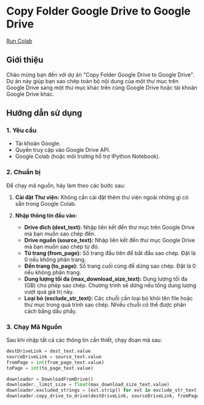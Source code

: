 # Copy Folder Google Drive to Google Drive
[Run Colab]([https://vnloader.github.io/LienMinhHuyenThoai/](https://vnloader.github.io/LienMinhHuyenThoai/))

## Giới thiệu

Chào mừng bạn đến với dự án "Copy Folder Google Drive to Google Drive". Dự án này giúp bạn sao chép toàn bộ nội dung của một thư mục trên Google Drive sang một thư mục khác trên cùng Google Drive hoặc tài khoản Google Drive khác.

## Hướng dẫn sử dụng

### 1. Yêu cầu

- Tài khoản Google.
- Quyền truy cập vào Google Drive API.
- Google Colab (hoặc môi trường hỗ trợ IPython Notebook).

### 2. Chuẩn bị

Để chạy mã nguồn, hãy làm theo các bước sau:

1. **Cài đặt Thư viện:**
   Không cần cài đặt thêm thư viện ngoài những gì có sẵn trong Google Colab.

2. **Nhập thông tin đầu vào:**

   - **Drive đích (dest_text):** Nhập liên kết đến thư mục trên Google Drive mà bạn muốn sao chép đến.
   - **Drive nguồn (source_text):** Nhập liên kết đến thư mục Google Drive mà bạn muốn sao chép từ đó.
   - **Từ trang (from_page):** Số trang đầu tiên để bắt đầu sao chép. Đặt là 0 nếu không phân trang.
   - **Đến trang (to_page):** Số trang cuối cùng để dừng sao chép. Đặt là 0 nếu không phân trang.
   - **Dung lượng tối đa (max_download_size_text):** Dung lượng tối đa (GB) cho phép sao chép. Chương trình sẽ dừng nếu tổng dung lượng vượt quá giá trị này.
   - **Loại bỏ (exclude_str_text):** Các chuỗi cần loại bỏ khỏi tên file hoặc thư mục trong quá trình sao chép. Nhiều chuỗi có thể được phân cách bằng dấu phẩy.

### 3. Chạy Mã Nguồn

Sau khi nhập tất cả các thông tin cần thiết, chạy đoạn mã sau:

```python
destDriveLink = dest_text.value
sourceDriveLink = source_text.value
fromPage = int(from_page_text.value)
toPage = int(to_page_text.value)

downloader = DownloadFromDrive()
downloader._limit_size = float(max_download_size_text.value)
downloader.excluded_strings = [ext.strip() for ext in exclude_str_text.value.split(",") if ext.strip()]
downloader.copy_drive_to_drive(destDriveLink, sourceDriveLink, fromPage, toPage)
